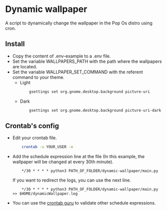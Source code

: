 # Dynamic wallpaper

A script to dynamically change the wallpaper in the Pop Os distro using cron.

## Install

*   Copy the content of .env-example to a .env file.
*   Set the variable WALLPAPERS_PATH with the path where the wallpapers are located.
*   Set the variable WALLPAPER_SET_COMMAND with the referent command to your theme.
    *   Light
        ```bash
            gsettings set org.gnome.desktop.background picture-uri
        ```
    *   Dark
        ```bash
            gsettings set org.gnome.desktop.background picture-uri-dark

        ```

## Crontab's config

*   Edit your crontab file.
    ```bash
        crontab -u YOUR_USER -e
    ```
*   Add the schedule expression line at the file (In this example, the wallpaper will be changed at every 30th minute).
    ```
        */30 * * * * python3 PATH_OF_FOLDER/dynamic-wallpaper/main.py
    ```
    If you want to redirect the logs, you can use the next line.
    ```
        */30 * * * * python3 PATH_OF_FOLDER/dynamic-wallpaper/main.py >> $HOME/dynamicWallpaper.log
    ```
* You can use the [crontab guru](https://crontab.guru/#*/30_*_*_*_*) to validate other schedule expressions.